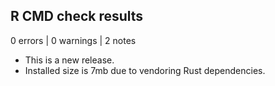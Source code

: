 ## R CMD check results

0 errors | 0 warnings | 2 notes

* This is a new release.
* Installed size is 7mb due to vendoring Rust dependencies. 


